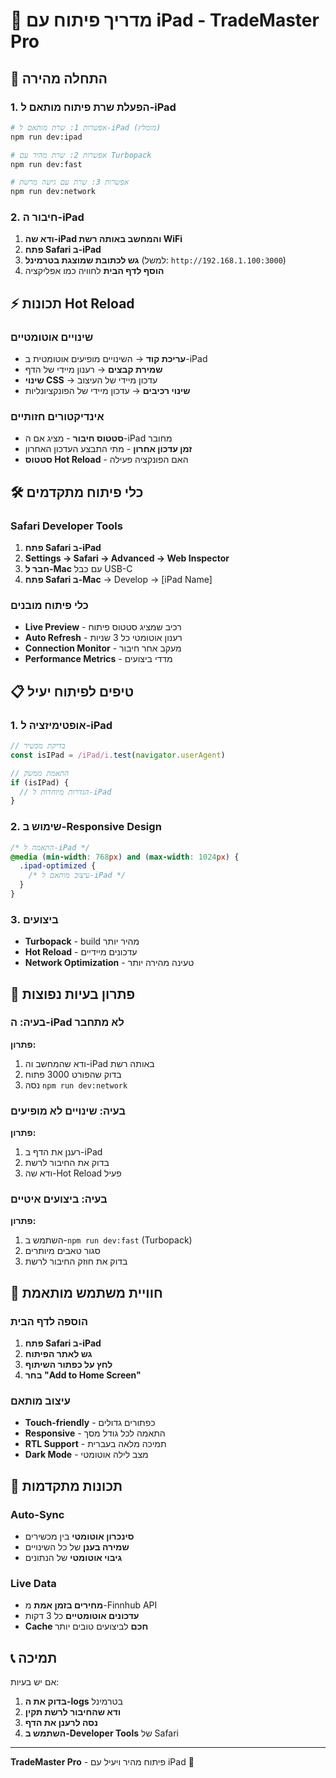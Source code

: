 # 📱 מדריך פיתוח עם iPad - TradeMaster Pro

## 🚀 התחלה מהירה

### 1. הפעלת שרת פיתוח מותאם ל-iPad
```bash
# אפשרות 1: שרת מותאם ל-iPad (מומלץ)
npm run dev:ipad

# אפשרות 2: שרת מהיר עם Turbopack
npm run dev:fast

# אפשרות 3: שרת עם גישה מרשת
npm run dev:network
```

### 2. חיבור ה-iPad
1. **ודא שה-iPad והמחשב באותה רשת WiFi**
2. **פתח Safari ב-iPad**
3. **גש לכתובת שמוצגת בטרמינל** (למשל: `http://192.168.1.100:3000`)
4. **הוסף לדף הבית** לחוויה כמו אפליקציה

## ⚡ תכונות Hot Reload

### שינויים אוטומטיים
- **עריכת קוד** → השינויים מופיעים אוטומטית ב-iPad
- **שמירת קבצים** → רענון מיידי של הדף
- **שינוי CSS** → עדכון מיידי של העיצוב
- **שינוי רכיבים** → עדכון מיידי של הפונקציונליות

### אינדיקטורים חזותיים
- **סטטוס חיבור** - מציג אם ה-iPad מחובר
- **זמן עדכון אחרון** - מתי התבצע העדכון האחרון
- **סטטוס Hot Reload** - האם הפונקציה פעילה

## 🛠️ כלי פיתוח מתקדמים

### Safari Developer Tools
1. **פתח Safari ב-iPad**
2. **Settings → Safari → Advanced → Web Inspector**
3. **חבר ל-Mac** עם כבל USB-C
4. **פתח Safari ב-Mac** → Develop → [iPad Name]

### כלי פיתוח מובנים
- **Live Preview** - רכיב שמציג סטטוס פיתוח
- **Auto Refresh** - רענון אוטומטי כל 3 שניות
- **Connection Monitor** - מעקב אחר חיבור
- **Performance Metrics** - מדדי ביצועים

## 📋 טיפים לפיתוח יעיל

### 1. אופטימיזציה ל-iPad
```javascript
// בדיקת מכשיר
const isIPad = /iPad/i.test(navigator.userAgent)

// התאמת ממשק
if (isIPad) {
  // הגדרות מיוחדות ל-iPad
}
```

### 2. שימוש ב-Responsive Design
```css
/* התאמה ל-iPad */
@media (min-width: 768px) and (max-width: 1024px) {
  .ipad-optimized {
    /* עיצוב מותאם ל-iPad */
  }
}
```

### 3. ביצועים
- **Turbopack** - build מהיר יותר
- **Hot Reload** - עדכונים מיידיים
- **Network Optimization** - טעינה מהירה יותר

## 🔧 פתרון בעיות נפוצות

### בעיה: ה-iPad לא מתחבר
**פתרון:**
1. ודא שהמחשב וה-iPad באותה רשת
2. בדוק שהפורט 3000 פתוח
3. נסה `npm run dev:network`

### בעיה: שינויים לא מופיעים
**פתרון:**
1. רענן את הדף ב-iPad
2. בדוק את החיבור לרשת
3. ודא שה-Hot Reload פעיל

### בעיה: ביצועים איטיים
**פתרון:**
1. השתמש ב-`npm run dev:fast` (Turbopack)
2. סגור טאבים מיותרים
3. בדוק את חוזק החיבור לרשת

## 📱 חוויית משתמש מותאמת

### הוספה לדף הבית
1. **פתח Safari ב-iPad**
2. **גש לאתר הפיתוח**
3. **לחץ על כפתור השיתוף**
4. **בחר "Add to Home Screen"**

### עיצוב מותאם
- **Touch-friendly** - כפתורים גדולים
- **Responsive** - התאמה לכל גודל מסך
- **RTL Support** - תמיכה מלאה בעברית
- **Dark Mode** - מצב לילה אוטומטי

## 🚀 תכונות מתקדמות

### Auto-Sync
- **סינכרון אוטומטי** בין מכשירים
- **שמירה בענן** של כל השינויים
- **גיבוי אוטומטי** של הנתונים

### Live Data
- **מחירים בזמן אמת** מ-Finnhub API
- **עדכונים אוטומטיים** כל 3 דקות
- **Cache חכם** לביצועים טובים יותר

## 📞 תמיכה

אם יש בעיות:
1. **בדוק את ה-logs** בטרמינל
2. **ודא שהחיבור לרשת תקין**
3. **נסה לרענן את הדף**
4. **השתמש ב-Developer Tools** של Safari

---

**TradeMaster Pro** - פיתוח מהיר ויעיל עם iPad 🎯